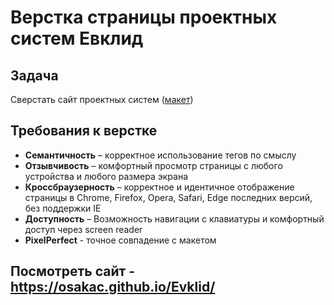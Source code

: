 # Верстка страницы проектных систем Евклид

## Задача

Сверстать сайт проектных систем ([макет][url])

## Требования к верстке

- **Семантичность** – корректное использование тегов по смыслу
- **Отзывчивость** – комфортный просмотр страницы с любого устройства и любого размера экрана
- **Кроссбраузерность** – корректное и идентичное отображение страницы в Chrome, Firefox, Opera, Safari, Edge последних версий, без поддержки IE
- **Доступность** – Возможность навигации с клавиатуры и комфортный доступ через screen reader
- **PixelPerfect** - точное совпадение с макетом

## Посмотреть сайт - https://osakac.github.io/Evklid/

[url]: https://www.figma.com/file/ZckZUKF31dkAYWQQWufZtq/Евклид-(new)?node-id=406480%3A4006&mode=dev
